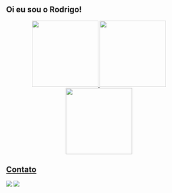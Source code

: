 ## Oi eu sou o Rodrigo!
<div align="center">
  <a href="https://github.com/rodrigocsdev">
  <img height="180em" src="https://github-readme-stats.vercel.app/api?username=rodrigocsdev&show_icons=true&theme=dark#gh-dark-mode-only&include_all_commits=true&count_private=true)"/>
  <img height="180em" src="https://github-readme-stats.vercel.app/api/top-langs/?username=rodrigocsdev&layout=donut"/>
  <img height="180em" src="https://github.com/rodrigocsdev/github-readme-stats)"/>
</div>


  ## Contato

<div>   
<a href="mailto:carvalhosantos.rodrigo@gmail.com"><img src="https://img.shields.io/badge/-Gmail-%23333?style=for-the-badge&logo=gmail&logoColor=white" target="_blank"></a>
<a href="https://www.linkedin.com/in/rodrigo-cs/" target="_blank"><img src="https://img.shields.io/badge/-LinkedIn-%230077B5?style=for-the-badge&logo=linkedin&logoColor=white" target="_blank"></a>
<a href="https://github.com/rodrigocsdev/rodrigocsdev/blob/output/github-contribution-grid-snake.svg"><a/>
</div>